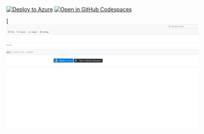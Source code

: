[![Deploy to Azure](https://aka.ms/deploytoazurebutton)](https://portal.azure.com/#create/Microsoft.Template/uri/https%3A%2F%2Fraw.githubusercontent.com%2Fglzbcrt%2Ftest%2Fmain%2Fmain.json)
[![Open in GitHub Codespaces](https://github.com/codespaces/badge.svg)](https://codespaces.new/glzbcrt/test)


[![](./bla.gif)
